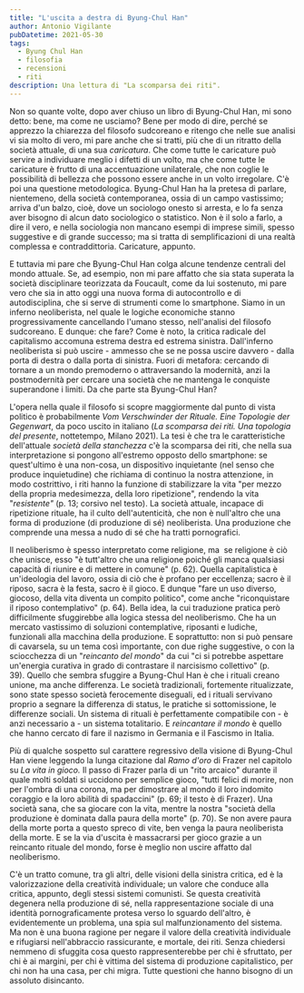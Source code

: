 ```yaml
---
title: "L'uscita a destra di Byung-Chul Han"
author: Antonio Vigilante
pubDatetime: 2021-05-30
tags: 
  - Byung Chul Han
  - filosofia
  - recensioni
  - riti
description: Una lettura di "La scomparsa dei riti".
---
```


Non so quante volte, dopo aver chiuso un libro di Byung-Chul Han, mi sono detto: bene, ma come ne usciamo? Bene per modo di dire, perché se apprezzo la chiarezza del filosofo sudcoreano e ritengo che nelle sue analisi vi sia molto di vero, mi pare anche che si tratti, più che di un ritratto della società attuale, di una sua _caricatura_. Che come tutte le caricature può servire a individuare meglio i difetti di un volto, ma che come tutte le caricature è frutto di una accentuazione unilaterale, che non coglie le possibilità di bellezza che possono essere anche in un volto irregolare. C'è poi una questione metodologica. Byung-Chul Han ha la pretesa di parlare, nientemeno, della società contemporanea, ossia di un campo vastissimo; arriva d'un balzo, cioè, dove un sociologo onesto si arresta, e lo fa senza aver bisogno di alcun dato sociologico o statistico. Non è il solo a farlo, a dire il vero, e nella sociologia non mancano esempi di imprese simili, spesso suggestive e di grande successo; ma si tratta di semplificazioni di una realtà complessa e contraddittoria. Caricature, appunto. 

E tuttavia mi pare che Byung-Chul Han colga alcune tendenze centrali del mondo attuale. Se, ad esempio, non mi pare affatto che sia stata superata la società disciplinare teorizzata da Foucault, come da lui sostenuto, mi pare vero che sia in atto oggi una nuova forma di autocontrollo e di autodisciplina, che si serve di strumenti come lo smartphone. Siamo in un inferno neoliberista, nel quale le logiche economiche stanno progressivamente cancellando l'umano stesso, nell'analisi del filosofo sudcoreano. E dunque: che fare? Come è noto, la critica radicale del capitalismo accomuna estrema destra ed estrema sinistra. Dall'inferno neoliberista si può uscire - ammesso che se ne possa uscire davvero - dalla porta di destra o dalla porta di sinistra. Fuori di metafora: cercando di tornare a un mondo premoderno o attraversando la modernità, anzi la postmodernità per cercare una società che ne mantenga le conquiste superandone i limiti. Da che parte sta Byung-Chul Han? 

L'opera nella quale il filosofo si scopre maggiormente dal punto di vista politico è probabilmente _Vom Verschwinder der Rituale. Eine Topologie der Gegenwart_, da poco uscito in italiano (_La scomparsa dei riti. Una topologia del presente_, nottetempo, Milano 2021). La tesi è che tra le caratteristiche dell'attuale _società della stanchezza_ c'è la scomparsa dei riti, che nella sua interpretazione si pongono all'estremo opposto dello smartphone: se quest'ultimo è una non-cosa, un dispositivo inquietante (nel senso che produce inquietudine) che richiama di continuo la nostra attenzione, in modo costrittivo, i riti hanno la funzione di stabilizzare la vita "per mezzo della propria medesimezza, della loro ripetizione", rendendo la vita "_resistente"_ (p. 13; corsivo nel testo). La società attuale, incapace di ripetizione rituale, ha il culto dell'autenticità, che non è null'altro che una forma di produzione (di produzione di sé) neoliberista. Una produzione che comprende una messa a nudo di sé che ha tratti pornografici.

Il neoliberismo è spesso interpretato come religione, ma  se religione è ciò che unisce, esso "è tutt'altro che una religione poiché gli manca qualsiasi capacità di riunire e di mettere in comune" (p. 62). Quella capitalistica è un'ideologia del lavoro, ossia di ciò che è profano per eccellenza; sacro è il riposo, sacra è la festa, sacro è il gioco. E dunque "fare un uso diverso, giocoso, della vita diventa un compito politico", come anche "riconquistare il riposo contemplativo" (p. 64). Bella idea, la cui traduzione pratica però difficilmente sfuggirebbe alla logica stessa del neoliberismo. Che ha un mercato vastissimo di soluzioni contemplative, riposanti e ludiche, funzionali alla macchina della produzione. E soprattutto: non si può pensare di cavarsela, su un tema così importante, con due righe suggestive, o con la sciocchezza di un "_reincanto del mondo_" da cui "ci si potrebbe aspettare un'energia curativa in grado di contrastare il narcisismo collettivo" (p. 39). Quello che sembra sfuggire a Byung-Chul Han è che i rituali creano unione, ma anche differenza. Le società tradizionali, fortemente ritualizzate, sono state spesso società ferocemente diseguali, ed i rituali servivano proprio a segnare la differenza di status, le pratiche si sottomissione, le differenze sociali. Un sistema di rituali è perfettamente compatibile con - è anzi necessario a - un sistema totalitario. E _reincantare il mondo_ è quello che hanno cercato di fare il nazismo in Germania e il Fascismo in Italia.

Più di qualche sospetto sul carattere regressivo della visione di Byung-Chul Han viene leggendo la lunga citazione dal _Ramo d'oro_ di Frazer nel capitolo su _La vita in gioco._ Il passo di Frazer parla di un "rito arcaico" durante il quale molti soldati si uccidono per semplice gioco, "tutti felici di morire, non per l'ombra di una corona, ma per dimostrare al mondo il loro indomito coraggio e la loro abilità di spadaccini" (p. 69; il testo è di Frazer). Una società sana, che sa giocare con la vita, mentre la nostra "società della produzione è dominata dalla paura della morte" (p. 70). Se non avere paura della morte porta a questo spreco di vite, ben venga la paura neoliberista della morte. E se la via d'uscita è massacrarsi per gioco grazie a un reincanto rituale del mondo, forse è meglio non uscire affatto dal neoliberismo.

C'è un tratto comune, tra gli altri, delle visioni della sinistra critica, ed è la valorizzazione della creatività individuale; un valore che conduce alla critica, appunto, degli stessi sistemi comunisti. Se questa creatività degenera nella produzione di sé, nella rappresentazione sociale di una identità pornograficamente protesa verso lo sguardo dell'altro, è evidentemente un problema, una spia sul malfunzionamento del sistema. Ma non è una buona ragione per negare il valore della creatività individuale e rifugiarsi nell'abbraccio rassicurante, e mortale, dei riti. Senza chiedersi nemmeno di sfuggita cosa questo rappresenterebbe per chi è sfruttato, per chi è ai margini, per chi è vittima del sistema di produzione capitalistico, per chi non ha una casa, per chi migra. Tutte questioni che hanno bisogno di un assoluto disincanto.
